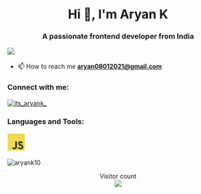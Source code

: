 <h1 align="center">Hi 👋, I'm Aryan K</h1>
<h3 align="center">A passionate frontend developer from India</h3>

<a href=#><img src="contributions.svg"></a>


- 📫 How to reach me **aryan08012021@gmail.com**

<h3 align="left">Connect with me:</h3>
<p align="left">
<a href="https://instagram.com/its_aryank_" target="blank"><img align="center" src="https://raw.githubusercontent.com/rahuldkjain/github-profile-readme-generator/master/src/images/icons/Social/instagram.svg" alt="its_aryank_" height="30" width="40" /></a>
</p>

<h3 align="left">Languages and Tools:</h3>
<p align="left"> <a href="https://developer.mozilla.org/en-US/docs/Web/JavaScript" target="_blank" rel="noreferrer"> <img src="https://raw.githubusercontent.com/devicons/devicon/master/icons/javascript/javascript-original.svg" alt="javascript" width="40" height="40"/> </a> </p>

<p><img align="center" src="https://github-readme-stats.vercel.app/api/top-langs?username=aryank10&show_icons=true&theme=dark&locale=en&layout=compact" alt="aryank10" /></p>

<p align="center"> 
  Visitor count<br>
  <img src="https://profile-counter.glitch.me/aryank10/count.svg" />
</p>


